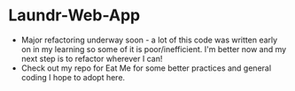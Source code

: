 # Laundr-Web-App
* Major refactoring underway soon - a lot of this code was written early on in my learning so some of it is poor/inefficient. I'm better now and my next step is to refactor wherever I can!
* Check out my repo for Eat Me for some better practices and general coding I hope to adopt here.

